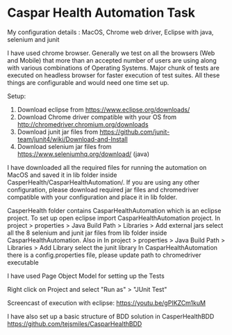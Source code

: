 # Caspar Health Automation Task

My configuration details : MacOS, Chrome web driver, Eclipse with java, selenium and junit

I have used chrome browser. Generally we test on all the browsers (Web and Mobile) that more than an accepted number of users are using along with various combinations of Operating Systems. Major chunk of tests are executed on headless browser for faster execution of test suites. All these things are configurable and would need one time set up.

Setup:
1. Download eclipse from https://www.eclipse.org/downloads/  
2. Download Chrome driver compatible with your OS from http://chromedriver.chromium.org/downloads
3. Download junit jar files from https://github.com/junit-team/junit4/wiki/Download-and-Install
4. Download selenium jar files from https://www.seleniumhq.org/download/ (java)

I have downloaded all the required files for running the automation on MacOS and saved it in lib folder inside CasperHealth/CasparHealthAutomation/. If you are using any other configuration, please download required jar files and chromedriver compatible with your configuration and place it in lib folder.

CasperHealth folder contains CasparHealthAutomation which is an eclipse project. To set up open eclipse import CasparHealthAutomation project. In project > properties > Java Build Path > Libraries > Add external jars select all the 8 selenium and junit jar files from lib folder inside CasparHealthAutomation. Also in In project > properties > Java Build Path > Libraries > Add Library select the junit library
In CasparHealthAutomation there is a config.properties file, please update path to chromedriver executable

I have used Page Object Model for setting up the Tests

Right click on Project and select "Run as" > "JUnit Test" 

Screencast of execution with eclipse: https://youtu.be/gPIKZCm1kuM


I have also set up a basic structure of BDD solution in CasperHealthBDD https://github.com/tejsmiles/CasparHealthBDD

